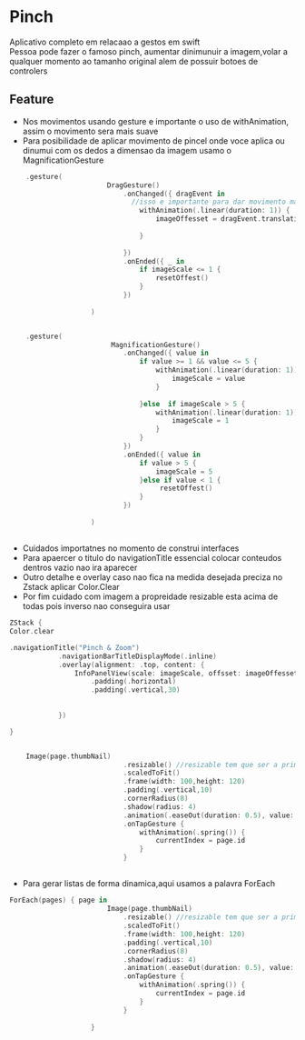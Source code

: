 # Pinch 
Aplicativo completo em relacaao a gestos em swift</br>
Pessoa pode fazer o famoso pinch, aumentar dinimunuir a imagem,volar a qualquer momento ao tamanho original alem de possuir botoes de controlers

## Feature
- Nos movimentos usando gesture e importante o uso de withAnimation, assim o movimento sera mais suave
- Para posibilidade de aplicar movimento de pincel onde voce aplica ou dinumui com os dedos a dimensao da imagem usamo o MagnificationGesture


```swift
	.gesture(
						DragGesture()
							.onChanged({ dragEvent in
							  //isso e importante para dar movimento mais suave
								withAnimation(.linear(duration: 1)) {
									imageOffesset = dragEvent.translation
									
								}
								
							})
							.onEnded({ _ in
								if imageScale <= 1 {
									resetOffest()
								}
							})
						
					)


	.gesture(
						 MagnificationGesture()
							.onChanged({ value in
								if value >= 1 && value <= 5 {
									withAnimation(.linear(duration: 1)) {
										imageScale = value
									}
									
								}else  if imageScale > 5 {
									withAnimation(.linear(duration: 1)) {
										imageScale = 1
									}
								}
							})
							.onEnded({ value in
								if value > 5 {
									imageScale = 5
								}else if value < 1 {
									 resetOffest()
								}
							})
						 
					)

```

##
- Cuidados importatnes no momento de construi interfaces 
- Para apaercer o titulo do navigationTitle essencial colocar conteudos dentros vazio nao ira aparecer
- Outro detalhe e overlay caso nao fica na medida desejada preciza no Zstack aplicar Color.Clear
- Por fim cuidado com imagem a propreidade resizable esta acima de todas pois inverso nao conseguira usar

```swift
ZStack {
Color.clear

.navigationTitle("Pinch & Zoom") 
			.navigationBarTitleDisplayMode(.inline)
			.overlay(alignment: .top, content: {
				InfoPanelView(scale: imageScale, offsset: imageOffesset)
					.padding(.horizontal)
					.padding(.vertical,30)
				
				
			})

}


	Image(page.thumbNail)
							.resizable() //resizable tem que ser a primeira propriedade se não ira acusar erro
							.scaledToFit()
							.frame(width: 100,height: 120)
							.padding(.vertical,10)
							.cornerRadius(8)
							.shadow(radius: 4)
							.animation(.easeOut(duration: 0.5), value: drawerIsOpen)
							.onTapGesture {
								withAnimation(.spring()) {
									currentIndex = page.id
								}
							}

```
##
- Para gerar listas de forma dinamica,aqui usamos a palavra ForEach


```swift
ForEach(pages) { page in
						Image(page.thumbNail)
							.resizable() //resizable tem que ser a primeira propriedade se não ira acusar erro
							.scaledToFit()
							.frame(width: 100,height: 120)
							.padding(.vertical,10)
							.cornerRadius(8)
							.shadow(radius: 4)
							.animation(.easeOut(duration: 0.5), value: drawerIsOpen)
							.onTapGesture {
								withAnimation(.spring()) {
									currentIndex = page.id
								}
							}
			
					}




```



